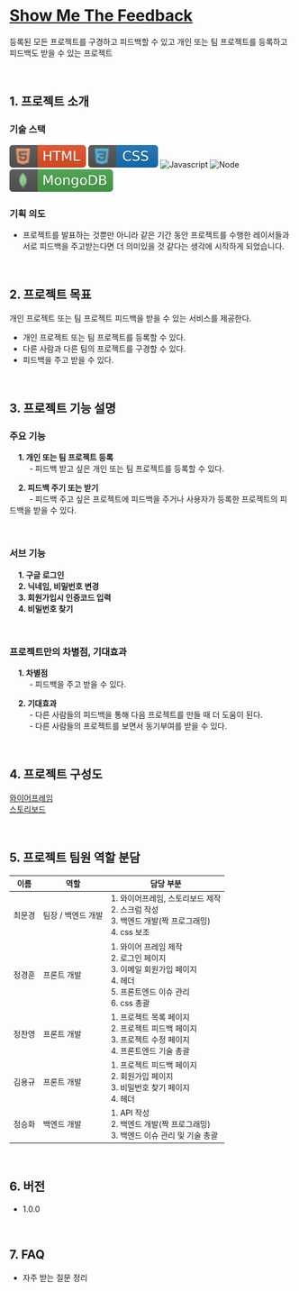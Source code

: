 # [Show Me The Feedback](http://elice-kdt-sw-1st-vm05.koreacentral.cloudapp.azure.com/Projects/)

등록된 모든 프로젝트를 구경하고 피드백할 수 있고 개인 또는 팀 프로젝트를 등록하고 피드백도 받을 수 있는 프로젝트

<br>

## 1. 프로젝트 소개

### 기술 스택

<img alt="HTML" src ="https://raw.githubusercontent.com/dinomoon/badges/0b7a52662d010c70776e7bfd7534091dfaa23547/html.svg"/>
<img alt="CSS" src ="https://raw.githubusercontent.com/dinomoon/badges/0b7a52662d010c70776e7bfd7534091dfaa23547/css.svg"/>
<img alt="Javascript" src ="https://badges.aleen42.com/src/javascript.svg"/>
<img alt="Node" src ="https://badges.aleen42.com/src/node.svg"/>
<img alt="Node" src ="https://raw.githubusercontent.com/dinomoon/badges/d97f61584b4689abe78de69d99b309fe73bd7774/mongodb.svg"/>

### 기획 의도

- 프로젝트를 발표하는 것뿐만 아니라 같은 기간 동안 프로젝트를 수행한 레이서들과 서로 피드백을 주고받는다면 더 의미있을 것 같다는 생각에 시작하게 되었습니다.
  
<br>

## 2. 프로젝트 목표

개인 프로젝트 또는 팀 프로젝트 피드백을 받을 수 있는 서비스를 제공한다.

- 개인 프로젝트 또는 팀 프로젝트를 등록할 수 있다.
- 다른 사람과 다른 팀의 프로젝트를 구경할 수 있다.
- 피드백을 주고 받을 수 있다.

<br>

## 3. 프로젝트 기능 설명

### 주요 기능

&nbsp;&nbsp;&nbsp;&nbsp;**1. 개인 또는 팀 프로젝트 등록**<br>
&nbsp;&nbsp;&nbsp;&nbsp;&nbsp;&nbsp;&nbsp;&nbsp; - 피드백 받고 싶은 개인 또는 팀 프로젝트를 등록할 수 있다.

&nbsp;&nbsp;&nbsp;&nbsp;**2. 피드백 주기 또는 받기**<br>
&nbsp;&nbsp;&nbsp;&nbsp;&nbsp;&nbsp;&nbsp;&nbsp; - 피드백 주고 싶은 프로젝트에 피드백을 주거나 사용자가 등록한 프로젝트의 피드백을 받을 수 있다.

<br>

### 서브 기능

&nbsp;&nbsp;&nbsp;&nbsp;**1. 구글 로그인**<br>
&nbsp;&nbsp;&nbsp;&nbsp;**2. 닉네임, 비밀번호 변경**<br>
&nbsp;&nbsp;&nbsp;&nbsp;**3. 회원가입시 인증코드 입력**<br>
&nbsp;&nbsp;&nbsp;&nbsp;**4. 비밀번호 찾기**<br>

<br>

### 프로젝트만의 차별점, 기대효과

&nbsp;&nbsp;&nbsp;&nbsp;**1. 차별점**<br>
&nbsp;&nbsp;&nbsp;&nbsp;&nbsp;&nbsp;&nbsp;&nbsp; - 피드백을 주고 받을 수 있다.


&nbsp;&nbsp;&nbsp;&nbsp;**2. 기대효과**<br>
&nbsp;&nbsp;&nbsp;&nbsp;&nbsp;&nbsp;&nbsp;&nbsp; - 다른 사람들의 피드백을 통해 다음 프로젝트를 만들 때 더 도움이 된다.<br>
&nbsp;&nbsp;&nbsp;&nbsp;&nbsp;&nbsp;&nbsp;&nbsp; - 다른 사람들의 프로젝트를 보면서 동기부여를 받을 수 있다.


<br>

## 4. 프로젝트 구성도

[와이어프레임](https://www.figma.com/file/RsrR4lqBTeJffvdjxjxz0x/Show-Me-The-Feedback?node-id=0%3A1)<br>
[스토리보드](https://docs.google.com/presentation/d/1aQozEXC97JmxbhB_Wlod6TEpsymIrKUz5DPSdLTBixo/edit#slide=id.p)

<br>

## 5. 프로젝트 팀원 역할 분담
| 이름 | 역할 | 담당 부분 |
| ------ | ------ | ---- |
| 최문경 | 팀장 / 백엔드 개발 | 1. 와이어프레임, 스토리보드 제작<br>2. 스크럼 작성<br>3. 백엔드 개발(짝 프로그래밍)<br>4. css 보조 |
| 정경훈 | 프론트 개발 | 1. 와이어 프레임 제작<br>2. 로그인 페이지<br>3. 이메일 회원가입 페이지<br>4. 헤더<br>5. 프론트엔드 이슈 관리<br>6. css 총괄 |
| 정찬영 | 프론트 개발 | 1. 프로젝트 목록 페이지<br>2. 프로젝트 피드백 페이지<br>3. 프로젝트 수정 페이지<br>4. 프론트엔드 기술 총괄 |
| 김용규 | 프론트 개발 | 1. 프로젝트 피드백 페이지<br>2. 회원가입 페이지<br>3. 비밀번호 찾기 페이지<br>4. 헤더 |
| 정승화 | 백엔드 개발 | 1. API 작성<br>2. 백엔드 개발(짝 프로그래밍)<br>3. 백엔드 이슈 관리 및 기술 총괄 |

<br>

## 6. 버전
  - 1.0.0

<br>

## 7. FAQ
  - 자주 받는 질문 정리

